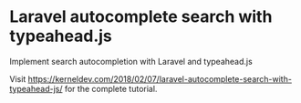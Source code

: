 # Laravel autocomplete search with typeahead.js
Implement search autocompletion with Laravel and typeahead.js

Visit https://kerneldev.com/2018/02/07/laravel-autocomplete-search-with-typeahead-js/ for the complete tutorial.
